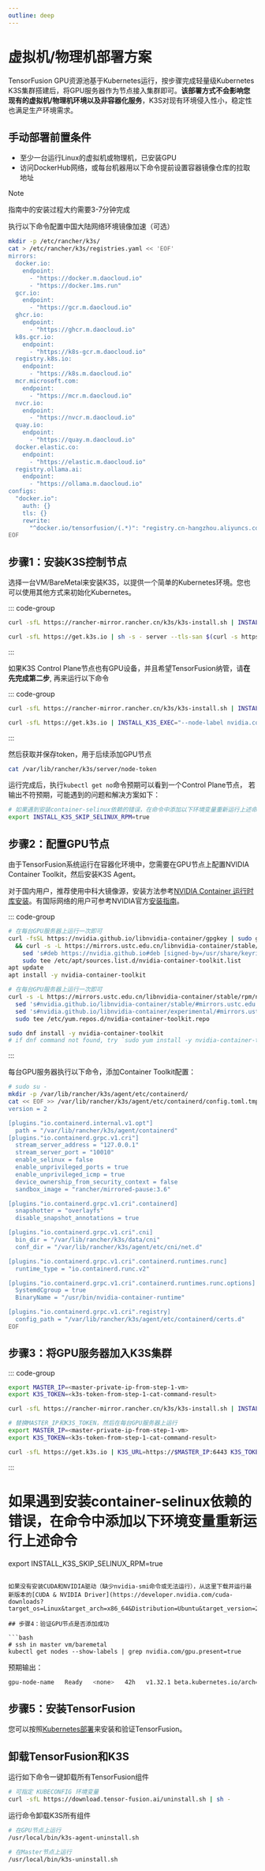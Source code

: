 ```yaml
---
outline: deep
---
```


# 虚拟机/物理机部署方案

TensorFusion GPU资源池基于Kubernetes运行，按步骤完成轻量级Kubernetes K3S集群搭建后，将GPU服务器作为节点接入集群即可。**该部署方式不会影响您现有的虚拟机/物理机环境以及非容器化服务**，K3S对现有环境侵入性小，稳定性也满足生产环境需求。


<!-- TensorFusion提供了一键安装脚本，若由于操作系统差异运行出错，请逐步按照本文档后续内容手动安装。

::: code-group

```bash [云端控制台模式]
# 先注册登录TensorFusion，选择VM部署方式复制命令
curl -sfL https://download.tensor-fusion.ai/install-vm.sh | \
  ENROLL_TOKEN="copied-from-tensor-fusion-cloud" \
  AGENT_ID="copied-from-tensor-fusion-cloud" \
  sh -
```

```bash [无控制台模式]
curl -sfL https://download.tensor-fusion.ai/install-vm.sh | sh -
```

```bash [私有化部署控制台模式]
curl -sfL https://download.tensor-fusion.ai/install-vm.sh | \
  ENROLL_TOKEN="copied-from-tensor-fusion-cloud" \
  AGENT_ID="copied-from-tensor-fusion-cloud" \
  CLOUD_ENDPOINT="your-own.domain" \
  sh -
```

::: -->

## 手动部署前置条件

- 至少一台运行Linux的虚拟机或物理机，已安装GPU
- 访问DockerHub网络，或每台机器用以下命令提前设置容器镜像仓库的拉取地址

> [!NOTE]
> 指南中的安装过程大约需要3-7分钟完成

执行以下命令配置中国大陆网络环境镜像加速（可选）

```bash
mkdir -p /etc/rancher/k3s/
cat > /etc/rancher/k3s/registries.yaml << 'EOF'
mirrors:
  docker.io:
    endpoint:
      - "https://docker.m.daocloud.io"
      - "https://docker.1ms.run"
  gcr.io:
    endpoint:
      - "https://gcr.m.daocloud.io"
  ghcr.io:
    endpoint:
      - "https://ghcr.m.daocloud.io"
  k8s.gcr.io:
    endpoint:
      - "https://k8s-gcr.m.daocloud.io"
  registry.k8s.io:
    endpoint:
      - "https://k8s.m.daocloud.io"
  mcr.microsoft.com:
    endpoint:
      - "https://mcr.m.daocloud.io"
  nvcr.io:
    endpoint:
      - "https://nvcr.m.daocloud.io"
  quay.io:
    endpoint:
      - "https://quay.m.daocloud.io"
  docker.elastic.co:
    endpoint:
      - "https://elastic.m.daocloud.io"
  registry.ollama.ai:
    endpoint:
      - "https://ollama.m.daocloud.io"
configs:
  "docker.io":
    auth: {}
    tls: {}
    rewrite:
      "^docker.io/tensorfusion/(.*)": "registry.cn-hangzhou.aliyuncs.com/tensorfusion/$1"
EOF
```

## 步骤1：安装K3S控制节点


选择一台VM/BareMetal来安装K3S，以提供一个简单的Kubernetes环境。您也可以使用其他方式来初始化Kubernetes。


::: code-group

```bash [中国大陆网络]
curl -sfL https://rancher-mirror.rancher.cn/k3s/k3s-install.sh | INSTALL_K3S_MIRROR=cn sh -s - server --tls-san $(curl -s https://ifconfig.me)
```

```bash [国际网络]
curl -sfL https://get.k3s.io | sh -s - server --tls-san $(curl -s https://ifconfig.me)
```

:::

如果K3S Control Plane节点也有GPU设备，并且希望TensorFusion纳管，请**在先完成第二步**, 再来运行以下命令

::: code-group

```bash [中国大陆网络]
curl -sfL https://rancher-mirror.rancher.cn/k3s/k3s-install.sh | INSTALL_K3S_MIRROR=cn INSTALL_K3S_EXEC="--node-label nvidia.com/gpu.present=true --node-label feature.node.kubernetes.io/cpu-model.vendor_id=NVIDIA --node-label feature.node.kubernetes.io/pci-10de.present=true --tls-san $(curl -s https://ifconfig.me)" sh -s - 
```

```bash [国际网络]
curl -sfL https://get.k3s.io | INSTALL_K3S_EXEC="--node-label nvidia.com/gpu.present=true --node-label feature.node.kubernetes.io/cpu-model.vendor_id=NVIDIA --node-label feature.node.kubernetes.io/pci-10de.present=true --tls-san $(curl -s https://ifconfig.me)" sh -s - 
```

:::

然后获取并保存token，用于后续添加GPU节点

```bash
cat /var/lib/rancher/k3s/server/node-token
```

运行完成后，执行`kubectl get no`命令预期可以看到一个Control Plane节点， 若输出不符预期，可能遇到的问题和解决方案如下：

```bash
# 如果遇到安装container-selinux依赖的错误，在命令中添加以下环境变量重新运行上述命令
export INSTALL_K3S_SKIP_SELINUX_RPM=true
```

## 步骤2：配置GPU节点

由于TensorFusion系统运行在容器化环境中，您需要在GPU节点上配置NVIDIA Container Toolkit，然后安装K3S Agent。

对于国内用户，推荐使用中科大镜像源，安装方法参考[NVIDIA Container 运行时库安装](https://mirrors.ustc.edu.cn/help/libnvidia-container.html)。有国际网络的用户可参考NVIDIA官方[安装指南](https://docs.nvidia.com/datacenter/cloud-native/container-toolkit/latest/install-guide.html)。

::: code-group 

```bash [Debian/Ubuntu]
# 在每台GPU服务器上运行一次即可
curl -fsSL https://nvidia.github.io/libnvidia-container/gpgkey | sudo gpg --dearmor -o /usr/share/keyrings/nvidia-container-toolkit-keyring.gpg \
  && curl -s -L https://mirrors.ustc.edu.cn/libnvidia-container/stable/deb/nvidia-container-toolkit.list | \
    sed 's#deb https://nvidia.github.io#deb [signed-by=/usr/share/keyrings/nvidia-container-toolkit-keyring.gpg] https://mirrors.ustc.edu.cn#g' | \
    sudo tee /etc/apt/sources.list.d/nvidia-container-toolkit.list
apt update
apt install -y nvidia-container-toolkit
```

```bash [RHEL/CentOS/Fedora/AlibabaLinux]
# 在每台GPU服务器上运行一次即可
curl -s -L https://mirrors.ustc.edu.cn/libnvidia-container/stable/rpm/nvidia-container-toolkit.repo | \
  sed 's#nvidia.github.io/libnvidia-container/stable/#mirrors.ustc.edu.cn/libnvidia-container/stable/#g' |
  sed 's#nvidia.github.io/libnvidia-container/experimental/#mirrors.ustc.edu.cn/libnvidia-container/experimental/#g' |
  sudo tee /etc/yum.repos.d/nvidia-container-toolkit.repo

sudo dnf install -y nvidia-container-toolkit
# if dnf command not found, try `sudo yum install -y nvidia-container-toolkit`
```

:::

每台GPU服务器执行以下命令，添加Container Toolkit配置：

```bash
# sudo su -
mkdir -p /var/lib/rancher/k3s/agent/etc/containerd/
cat << EOF >> /var/lib/rancher/k3s/agent/etc/containerd/config.toml.tmpl
version = 2

[plugins."io.containerd.internal.v1.opt"]
  path = "/var/lib/rancher/k3s/agent/containerd"
[plugins."io.containerd.grpc.v1.cri"]
  stream_server_address = "127.0.0.1"
  stream_server_port = "10010"
  enable_selinux = false
  enable_unprivileged_ports = true
  enable_unprivileged_icmp = true
  device_ownership_from_security_context = false
  sandbox_image = "rancher/mirrored-pause:3.6"

[plugins."io.containerd.grpc.v1.cri".containerd]
  snapshotter = "overlayfs"
  disable_snapshot_annotations = true

[plugins."io.containerd.grpc.v1.cri".cni]
  bin_dir = "/var/lib/rancher/k3s/data/cni"
  conf_dir = "/var/lib/rancher/k3s/agent/etc/cni/net.d"

[plugins."io.containerd.grpc.v1.cri".containerd.runtimes.runc]
  runtime_type = "io.containerd.runc.v2"

[plugins."io.containerd.grpc.v1.cri".containerd.runtimes.runc.options]
  SystemdCgroup = true
  BinaryName = "/usr/bin/nvidia-container-runtime"

[plugins."io.containerd.grpc.v1.cri".registry]
  config_path = "/var/lib/rancher/k3s/agent/etc/containerd/certs.d"
EOF
```

## 步骤3：将GPU服务器加入K3S集群

::: code-group

``` bash [中国大陆网络]
export MASTER_IP=<master-private-ip-from-step-1-vm>
export K3S_TOKEN=<k3s-token-from-step-1-cat-command-result>

curl -sfL https://rancher-mirror.rancher.cn/k3s/k3s-install.sh | INSTALL_K3S_SKIP_SELINUX_RPM=true INSTALL_K3S_MIRROR=cn K3S_URL=https://$MASTER_IP:6443 K3S_TOKEN=$K3S_TOKEN INSTALL_K3S_EXEC="--node-label nvidia.com/gpu.present=true --node-label feature.node.kubernetes.io/cpu-model.vendor_id=NVIDIA --node-label feature.node.kubernetes.io/pci-10de.present=true" sh -s -
```

```bash [国际网络]
# 替换MASTER_IP和K3S_TOKEN，然后在每台GPU服务器上运行
export MASTER_IP=<master-private-ip-from-step-1-vm>
export K3S_TOKEN=<k3s-token-from-step-1-cat-command-result>

curl -sfL https://get.k3s.io | K3S_URL=https://$MASTER_IP:6443 K3S_TOKEN=$K3S_TOKEN INSTALL_K3S_EXEC="--node-label nvidia.com/gpu.present=true --node-label feature.node.kubernetes.io/cpu-model.vendor_id=NVIDIA --node-label feature.node.kubernetes.io/pci-10de.present=true" sh -s -
```

:::

# 如果遇到安装container-selinux依赖的错误，在命令中添加以下环境变量重新运行上述命令
export INSTALL_K3S_SKIP_SELINUX_RPM=true
```

如果没有安装CUDA和NVIDIA驱动（缺少nvidia-smi命令或无法运行），从这里下载并运行最新版本的[CUDA & NVIDIA Driver](https://developer.nvidia.com/cuda-downloads?target_os=Linux&target_arch=x86_64&Distribution=Ubuntu&target_version=24.04&target_type=runfile_local)

## 步骤4：验证GPU节点是否添加成功

```bash
# ssh in master vm/baremetal
kubectl get nodes --show-labels | grep nvidia.com/gpu.present=true
```

预期输出：

```bash
gpu-node-name   Ready   <none>   42h   v1.32.1 beta.kubernetes.io/arch=amd64,...,kubernetes.io/os=linux,nvidia.com/gpu.present=true
```

## 步骤5：安装TensorFusion

您可以按照[Kubernetes部署](/zh/guide/getting-started/deployment-k8s.md)来安装和验证TensorFusion。

## 卸载TensorFusion和K3S

运行如下命令一键卸载所有TensorFusion组件

```bash
# 可指定 KUBECONFIG 环境变量
curl -sfL https://download.tensor-fusion.ai/uninstall.sh | sh -
```

运行命令卸载K3S所有组件

```bash
# 在GPU节点上运行
/usr/local/bin/k3s-agent-uninstall.sh
```

```bash
# 在Master节点上运行
/usr/local/bin/k3s-uninstall.sh
```


